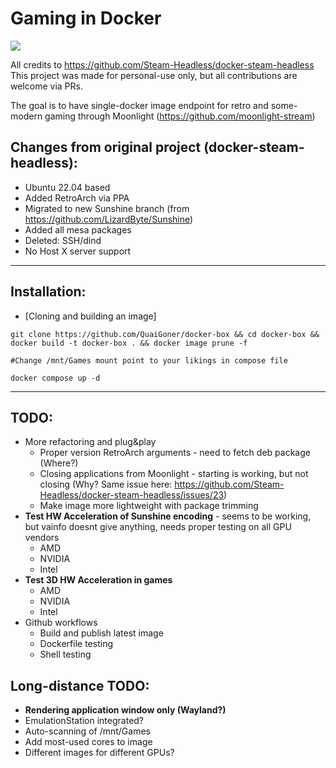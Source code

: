 # Gaming in Docker

![](./overlay/usr/share/backgrounds/docker-box.png)

All credits to https://github.com/Steam-Headless/docker-steam-headless
This project was made for personal-use only, but all contributions are welcome via PRs.

The goal is to have single-docker image endpoint for retro and some-modern gaming through Moonlight (https://github.com/moonlight-stream)

## Changes from original project (docker-steam-headless):
- Ubuntu 22.04 based
- Added RetroArch via PPA
- Migrated to new Sunshine branch (from https://github.com/LizardByte/Sunshine)
- Added all mesa packages
- Deleted: SSH/dind
- No Host X server support

---
## Installation:

- [Cloning and building an image]

```
git clone https://github.com/QuaiGoner/docker-box && cd docker-box && docker build -t docker-box . && docker image prune -f

#Change /mnt/Games mount point to your likings in compose file

docker compose up -d

```

---
## TODO:
- More refactoring and plug&play
	- Proper version RetroArch arguments - need to fetch deb package (Where?)
	- Closing applications from Moonlight - starting is working, but not closing (Why? Same issue here: https://github.com/Steam-Headless/docker-steam-headless/issues/23)
	- Make image more lightweight with package trimming
- **Test HW Acceleration of Sunshine encoding** - seems to be working, but vainfo doesnt give anything, needs proper testing on all GPU vendors
	- AMD
	- NVIDIA
	- Intel
- **Test 3D HW Acceleration in games**
	- AMD
	- NVIDIA
	- Intel
- Github workflows
	- Build and publish latest image
	- Dockerfile testing
	- Shell testing

## Long-distance TODO:
- **Rendering application window only (Wayland?)**
- EmulationStation integrated?
- Auto-scanning of /mnt/Games
- Add most-used cores to image
- Different images for different GPUs?